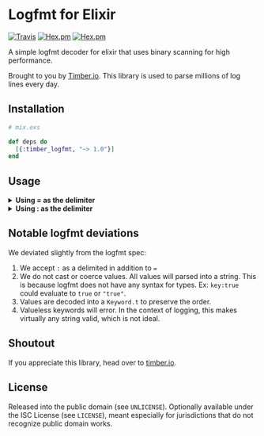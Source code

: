 # Logfmt for Elixir

[![Travis](https://img.shields.io/travis/timberio/logfmt-elixir.svg?style=flat-square)](https://travis-ci.org/timberio/logfmt-elixir)
[![Hex.pm](https://img.shields.io/hexpm/v/timber_logfmt.svg?style=flat-square)](https://hex.pm/packages/timber_logfmt)
[![Hex.pm](https://img.shields.io/hexpm/dt/timber_logfmt.svg?style=flat-square)](https://hex.pm/packages/timber_logfmt)

A simple logfmt decoder for elixir that uses binary scanning for high performance.

Brought to you by [Timber.io](https://timber.io). This library is used to parse millions of log
lines every day.

## Installation

```elixir
# mix.exs

def deps do
  [{:timber_logfmt, "~> 1.0"}]
end
```

## Usage

<details><summary><strong>Using = as the delimiter</strong></summary><p>

```elixir
Logfmt.parse("key1=value1 key2=\"This is a quoted value\" key3=1")
=> {:ok, [key1: "value1", key2: "This is a quoted value", key3: "1"]}
```

</p></details>

<details><summary><strong>Using : as the delimiter</strong></summary><p>

```elixir
Logfmt.parse("key1:value1 key2:\"This is a quoted value\" key3:1 key4")
=> {:ok, [key1: "value1", key2: "This is a quoted value", key3: "1", key4=true]}
```

</p></details>

## Notable logfmt deviations

We deviated slightly from the logfmt spec:

1. We accept `:` as a delimited in addition to `=`
2. We do not cast or coerce values. All values will parsed into a string. This is because logfmt does not have any syntax for types. Ex: `key:true` could evaluate to `true` or `"true"`.
3. Values are decoded into a `Keyword.t` to preserve the order.
4. Valueless keywords will error. In the context of logging, this makes virtually any string valid, which is not ideal.

## Shoutout

If you appreciate this library, head over to [timber.io](https://timber.io).

## License

Released into the public domain (see `UNLICENSE`).
Optionally available under the ISC License (see `LICENSE`),
meant especially for jurisdictions that do not recognize public domain works.